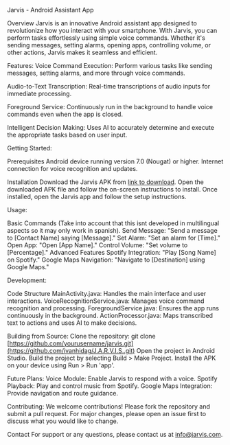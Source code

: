 Jarvis - Android Assistant App

Overview
Jarvis is an innovative Android assistant app designed to revolutionize how you interact with your smartphone. With Jarvis, you can perform tasks effortlessly using simple voice commands. 
Whether it's sending messages, setting alarms, opening apps, controlling volume, or other actions, Jarvis makes it seamless and efficient.


Features:
Voice Command Execution: Perform various tasks like sending messages, setting alarms, and more through voice commands.

Audio-to-Text Transcription: Real-time transcriptions of audio inputs for immediate processing.

Foreground Service: Continuously run in the background to handle voice commands even when the app is closed.

Intelligent Decision Making: Uses AI to accurately determine and execute the appropriate tasks based on user input.


Getting Started:

Prerequisites
Android device running version 7.0 (Nougat) or higher.
Internet connection for voice recognition and updates.

Installation
Download the Jarvis APK from [link to download](https://play.google.com/apps/internaltest/4700113340112679677).
Open the downloaded APK file and follow the on-screen instructions to install.
Once installed, open the Jarvis app and follow the setup instructions.


Usage:

Basic Commands (Take into account that this isnt developed in multilingual aspects so it may only work in spanish).
Send Message: "Send a message to [Contact Name] saying [Message]."
Set Alarm: "Set an alarm for [Time]."
Open App: "Open [App Name]."
Control Volume: "Set volume to [Percentage]."
Advanced Features
Spotify Integration: "Play [Song Name] on Spotify."
Google Maps Navigation: "Navigate to [Destination] using Google Maps."


Development:

Code Structure
MainActivity.java: Handles the main interface and user interactions.
VoiceRecognitionService.java: Manages voice command recognition and processing.
ForegroundService.java: Ensures the app runs continuously in the background.
ActionProcessor.java: Maps transcribed text to actions and uses AI to make decisions.

Building from Source:
Clone the repository: git clone [https://github.com/yourusername/jarvis.git](https://github.com/ivanhidag/J.A.R.V.I.S..git)
Open the project in Android Studio.
Build the project by selecting Build > Make Project.
Install the APK on your device using Run > Run 'app'.

Future Plans:
Voice Module: Enable Jarvis to respond with a voice.
Spotify Playback: Play and control music from Spotify.
Google Maps Integration: Provide navigation and route guidance.

Contributing:
We welcome contributions! Please fork the repository and submit a pull request. For major changes, please open an issue first to discuss what you would like to change.

Contact
For support or any questions, please contact us at info@jarvis.com.
